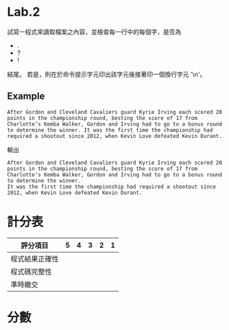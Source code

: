 # Lab.2

試寫一程式來讀取檔案之內容，並檢查每一行中的每個字，是否為 

* .
* ?
* !

結尾。
若是，則在於命令提示字元印出該字元後接著印一個換行字元 '\n'。

## Example

```
After Gordon and Cleveland Cavaliers guard Kyrie Irving each scored 20 points in the championship round, besting the score of 17 from Charlotte’s Kemba Walker, Gordon and Irving had to go to a bonus round to determine the winner. It was the first time the championship had required a shootout since 2012, when Kevin Love defeated Kevin Durant.
```

輸出

```
After Gordon and Cleveland Cavaliers guard Kyrie Irving each scored 20 points in the championship round, besting the score of 17 from Charlotte’s Kemba Walker, Gordon and Irving had to go to a bonus round to determine the winner. 
It was the first time the championship had required a shootout since 2012, when Kevin Love defeated Kevin Durant.
```


# 計分表

|評分項目|5|4|3|2|1|
|-|-|-|-|-|-|
|程式結果正確性||||||
|程式碼完整性||||||
|準時繳交||||||

# 分數
